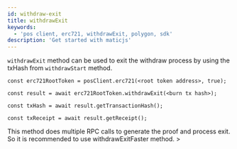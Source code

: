 ```yaml
---
id: withdraw-exit
title: withdrawExit
keywords:
  - 'pos client, erc721, withdrawExit, polygon, sdk'
description: 'Get started with maticjs'
---
```


`withdrawExit` method can be used to exit the withdraw process by using the txHash from `withdrawStart` method.

```
const erc721RootToken = posClient.erc721(<root token address>, true);

const result = await erc721RootToken.withdrawExit(<burn tx hash>);

const txHash = await result.getTransactionHash();

const txReceipt = await result.getReceipt();

```


This method does multiple RPC calls to generate the proof and process exit. So it is recommended to use withdrawExitFaster method. >